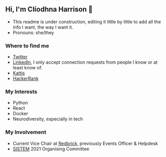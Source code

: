 ## Hi, I'm Clíodhna Harrison :wave:

- This readme is under construction, editing it little by little to add all the info I want, the way I want it.
- Pronouns: she/they

### Where to find me
- [Twitter](https://twitter.com/Classic_Cli)
- [LinkedIn](https://www.linkedin.com/in/cliodhna-harrison/), I only accept connection requests from people I know or at least know of.
- [Kattis](https://open.kattis.com/users/cliodhna-harrison)
- [HackerRank](https://www.hackerrank.com/cliodhnaharrison)

### My Interests
- Python
- React
- Docker
- Neurodiversity, especially in tech

### My Involvement
- Current Vice Chair at [Redbrick](https://redbrick.dcu.ie/), previously Events Officer & Helpdesk
- [SISTEM](https://sistemconf.com/) 2021 Organising Committee
